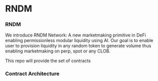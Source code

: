 # RNDM

### RNDM 

We introduce RNDM Network: A new marketmaking primitive in DeFi enabling permissionless modular liquidity using AI. 
Our goal is to enable user to provision liquidity in any random token to generate volume thus enabling marketmaking on perp, spot or any CLOB.

This repo will provide the set of contracts 


### Contract Architecture


